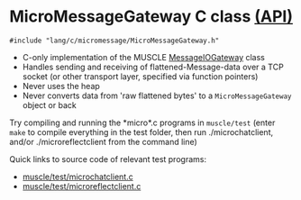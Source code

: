 # MicroMessageGateway C class [(API)](https://public.msli.com/lcs/muscle/html/group__micromessagegateway.html)

```#include "lang/c/micromessage/MicroMessageGateway.h"```

* C-only implementation of the MUSCLE [MessageIOGateway](https://public.msli.com/lcs/muscle/html/classmuscle_1_1MessageIOGateway.html) class
* Handles sending and receiving of flattened-Message-data over a TCP socket (or other transport layer, specified via function pointers)
* Never uses the heap
* Never converts data from 'raw flattened bytes' to a `MicroMessageGateway` object or back

Try compiling and running the \*micro\*.c programs in `muscle/test` (enter `make` to compile everything in the test folder, then run ./microchatclient, and/or ./microreflectclient from the command line)

Quick links to source code of relevant test programs:

* [muscle/test/microchatclient.c](https://public.msli.com/lcs/muscle/muscle/test/microchatclient.c)
* [muscle/test/microreflectclient.c](https://public.msli.com/lcs/muscle/muscle/test/microreflectclient.c)
